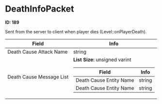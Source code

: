# DeathInfoPacket

__ID: 189__

Sent from the server to client when player dies (Level::onPlayerDeath).

<table><thead><tr><th>Field</th><th>Info</th></tr></thead><tbody>
<tr><td>Death Cause Attack Name</td><td>string</td></tr>
<tr><td>Death Cause Message List</td><td><b>List Size:</b> unsigned varint
  <table><thead><tr><th>Field</th><th>Info</th></tr></thead><tbody>
  <tr><td>Death Cause Entity Name</td><td>string</td></tr>
  <tr><td>Death Cause Entity Name</td><td>string</td></tr>
  </tbody></table></td></tr>
</tbody></table>